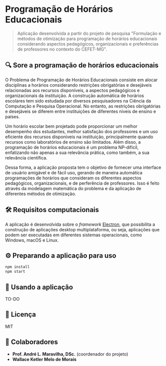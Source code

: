 # Programação de Horários Educacionais

> Aplicação desenvolvida a partir do projeto de pesquisa "Formulação e métodos de otimização para programação de horários educacionais considerando aspectos pedagógicos, organizacionais e preferências de professores no contexto do CEFET-MG".


## 🔍 Sore a programação de horários educacionais

O Problema de Programação de Horários Educacionais consiste em alocar disciplinas a horários considerando restrições obrigatórias e desejáveis relacionadas aos recursos disponíveis, a aspectos pedagógicos e organizacionais da instituição. A construção automática de horários escolares tem sido estudada por diversos pesquisadores na Ciência da Computação e Pesquisa Operacional. No entanto, as restrições obrigatórias e desejáveis se diferem entre instituições de diferentes níveis de ensino e países.

Um horário escolar bem projetado pode proporcionar um melhor desempenho dos estudantes, melhor satisfação dos professores e um uso eficiente dos recursos disponíveis na instituição, principalmente quando recursos como laboratórios de ensino são limitados. Além disso, a programação de horários educacionais é um problema NP-difícil, enfatizando não apenas a sua relevância prática, como também, a sua relevância científica.

Dessa forma, a aplicação proposta tem o objetivo de fornecer uma interface de usuário amigável e de fácil uso, gerando de maneira automática programações de horários que consideram os diferentes aspectos pedagógicos, organizacionais, e de perferência de professores. Isso é feito através da modelagem matemática do problema e da aplicação de diferentes métodos de otimização.


## 🛠 Requisitos computacionais

A aplicação é desenvolvida sobre o _framework_ [Electron](https://www.electronjs.org/), que possibilita a construção de aplicações desktop multiplataforma, ou seja, aplicações que podem ser executadas em diferentes sistemas operacionais, como Windows, macOS e Linux.


## ⚙ Preparando a aplicação para uso

```sh
npm install
npm start
```


## 🚀 Usando a aplicação

TO-DO


## 📃 Licença

MIT


## 👥 Colaboradores

- **Prof. André L. Maravilha, DSc.** (coordenador do projeto)  
- **Wallace Ketler Melo de Morais**  
